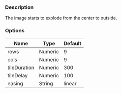 ---
---

### Description
The image starts to explode from the center to outside.

### Options
| Name | Type | Default |
|------|------|---------|
| rows | Numeric | 9 |
| cols | Numeric | 9 |
| tileDuration | Numeric | 300 |
| tileDelay | Numeric | 100 |
| easing | String | linear |
